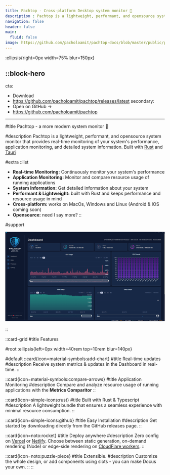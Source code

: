 ```yaml
---
title: Pachtop - Cross-platform Desktop system monitor 🚀
description : Pachtop is a lightweight, performant, and opensource system monitor that provides real-time monitoring of your system's performance, application monitoring, and detailed system information
navigation: false
header: false
main:
  fluid: false
image: https://github.com/pacholoamit/pachtop-docs/blob/master/public/pachtop.png?raw=true
---
```




:ellipsis{right=0px width=75% blur=150px}

::block-hero
---
cta:
  - Download
  - https://github.com/pacholoamit/pachtop/releases/latest
secondary:
  - Open on GitHub →
  - https://github.com/pacholoamit/pachtop
---

#title
Pachtop - a more modern system monitor 🚀

#description
Pachtop is a lightweight, performant, and opensource system monitor that provides real-time monitoring of your system's performance, application monitoring, and detailed system information. Built with [Rust](https://www.rust-lang.org/) and [Tauri](https://tauri.app/)

#extra
  ::list
  - **Real-time Monitoring:** Continuously monitor your system's performance
  - **Application Monitoring:** Monitor and compare resource usage of running applications
  - **System Information:** Get detailed information about your system
  - **Performant & Lightweight:** built with Rust and keeps performance and resource usage in mind
  - **Cross-platform:** works on MacOs, Windows and Linux (Android & IOS coming soon)
  - **Opensource:** need I say more?
  ::

#support

![pachtop](https://github.com/pacholoamit/pachtop-docs/blob/master/public/pachtop.png?raw=true)

::



::card-grid
#title
Features

#root
:ellipsis{left=0px width=40rem top=10rem blur=140px}

#default
  ::card{icon=material-symbols:add-chart}
  #title
  Real-time updates
  #description
  Receive system metrics & updates in the Dashboard in real-time.
  ::

  ::card{icon=material-symbols:compare-arrows}
  #title
  Application Monitoring
  #description
  Compare and analyze resource usage of running applications with the **Metrics Comparitor**
  ::

  ::card{icon=simple-icons:rust}
  #title
  Built with Rust & Typescript
  #description
  A lightweight bundle that ensures a seamless experience with minimal resource consumption.
  ::

  ::card{icon=simple-icons:github}
  #title
  Easy Installation
  #description
  Get started by downloading directly from the GitHub releases page.
  ::

  ::card{icon=noto:rocket}
  #title
  Deploy anywhere
  #description
  Zero config on [Vercel](https://vercel.com) or [Netlify](https://netlify.com). Choose between static generation, on-demand rendering (Node) or edge-side rendering on [CloudFlare workers](https://workers.cloudflare.com).
  ::

  ::card{icon=noto:puzzle-piece}
  #title
  Extensible.
  #description
  Customize the whole design, or add components using slots - you can make Docus your own.
  ::
::

